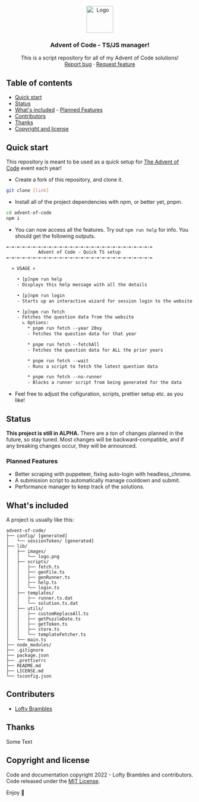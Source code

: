 <p align="center">
  <a href="https://github.com/Lofty-Brambles/advent-of-code">
    <img src="https://github.com/Lofty-Brambles/advent-of-code/blob/main/lib/images/logo.png" alt="Logo" width=72 height=72>
  </a>

  <h3 align="center">Advent of Code - TS/JS manager!</h3>

  <p align="center">
    This is a script repository for all of my Advent of Code solutions!
    <br>
    <a href="https://github.com/Lofty-Brambles/advent-of-code/issues/new">Report bug</a>
    ·
    <a href="https://github.com/Lofty-Brambles/advent-of-code/compare">Request feature</a>
  </p>
</p>

## Table of contents

-   [Quick start](#quick-start)
-   [Status](#status)
-   [What's included](#whats-included) - [Planned Features](#planned-features)
-	[Contributors](#contributers)
-   [Thanks](#thanks)
-   [Copyright and license](#copyright-and-license)

## Quick start

This repository is meant to be used as a quick setup for [The Advent of Code](https://adventofcode.com/) event each year!

-   Create a fork of this repository, and clone it.

```bash
git clone [link]
```

-   Install all of the project dependencies with npm, or better yet, pnpm.

```bash
cd advent-of-code
npm i
```

-   You can now access all the features. Try out `npm run help` for info. You should get the following outputs.

```txt
=-=-=-=-=-=-=-=-=-=-=-=-=-=-=-=-=-=-=-=-=-=-=-=-=-=-=-=
            Advent of Code - Quick TS setup
=-=-=-=-=-=-=-=-=-=-=-=-=-=-=-=-=-=-=-=-=-=-=-=-=-=-=-=

  » USAGE «

    • [p]npm run help
    - Displays this help message with all the details

    • [p]npm run login
    - Starts up an interactive wizard for session login to the website

    • [p]npm run fetch
    - Fetches the question data from the website
      ↳ Options:
        * pnpm run fetch --year 20xy
        - Fetches the question data for that year

        * pnpm run fetch --fetchAll
        - Fetches the question data for ALL the prior years

        * pnpm run fetch --wait
        - Runs a script to fetch the latest question data

        * pnpm run fetch --no-runner
        - Blocks a runner script from being generated for the data
```

-   Feel free to adjust the cofiguration, scripts, prettier setup etc. as you like!

## Status

**This project is still in ALPHA.**
There are a ton of changes planned in the future, so stay tuned. Most changes will be backward-compatible, and if any breaking changes occur, they will be announced.

### Planned Features

-   Better scraping with puppeteer, fixing auto-login with headless_chrome.
-   A submission script to automatically manage cooldown and submit.
-   Performance manager to keep track of the solutions.

## What's included

A project is usually like this:

```text
advent-of-code/
├── config/ [generated]
│   └── sessionToken/ [generated]
├── lib/
│   ├── images/
│   │   └── logo.png
│   ├── scripts/
│   │   ├── fetch.ts
│   │   ├── genFile.ts
│   │   ├── genRunner.ts
│   │   ├── help.ts
│   │   └── login.ts
│   ├── templates/
│   │   ├── runner.ts.dat
│   │   └── solution.ts.dat
│   ├── utils/
│   │   ├── customReplaceAll.ts
│   │   ├── getPuzzleDate.ts
│   │   ├── getToken.ts
│   │   ├── store.ts
│   │   └── templateFetcher.ts
│   └── main.ts
├── node_modules/
├── .gitignore
├── package.json
├── .prettierrc
├── README.md
├── LICENSE.md
└── tsconfig.json
```

## Contributers

-   [Lofty Brambles](https://github.com/Lofty-Brambles/)

## Thanks

Some Text

## Copyright and license

Code and documentation copyright 2022 - Lofty Brambles and contributors.
Code released under the [MIT License](https://github.com/Lofty-Brambles/advent-of-code/blob/master/LICENSE).

Enjoy :metal:

